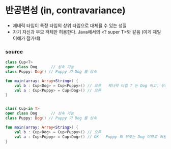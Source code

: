 # 반공변성 (in, contravariance)
- 제네릭 타입이 특정 타입의 상위 타입으로 대체될 수 있는 성질
- 자기 자신과 부모 객체만 허용한다. Java에서의 <? super T>와 같음 (이게 제일 이해가 잘가네)

### source

```kotlin
class Cup<T>
open class Dog      // 상속 가능
class Puppy: Dog() // Puppy 가 Dog 를 상속

fun main(array: Array<String>) {
    val b : Cup<Dog> = Cup<Puppy>() // 오류   제너릭 타입 T 는 Dog 이고, 무조건 Dog 만 와야함. 
    val a : Cup<Puppy> = Cup<Dog>() // 오류
}
```



```kotlin

class Cup<in T>
open class Dog      // 상속 가능
class Puppy: Dog() // Puppy 가 Dog 를 상속

fun main(array: Array<String>) {
    val b : Cup<Dog> = Cup<Puppy>() // 오류
    val a : Cup<Puppy> = Cup<Dog>() // OK   Puppy 의 부모는 Dog 이므로 허용 가능
}

```